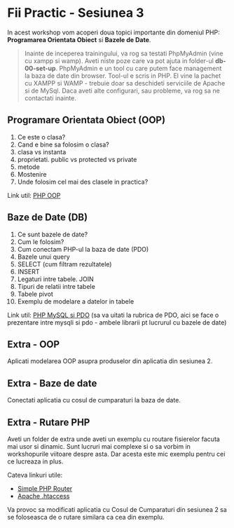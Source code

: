 # Fii Practic - Sesiunea 3
In acest workshop vom acoperi doua topici importante din domeniul PHP: __Programarea Orientata Obiect__ si __Bazele de Date__.

>Inainte de inceperea trainingului, va rog sa testati PhpMyAdmin (vine cu xampp si wamp). Aveti niste poze care va pot ajuta in folder-ul __db-00-set-up__.
PhpMyAdmin e un tool cu care putem face management la baza de date din browser. Tool-ul e scris in PHP. El vine la pachet cu XAMPP si WAMP - trebuie doar sa deschideti serviciile de Apache si de MySql. Daca aveti alte configurari, sau probleme, va rog sa ne contactati inainte.

## Programare Orientata Obiect (OOP)
1. Ce este o clasa?
2. Cand e bine sa folosim o clasa?
3. clasa vs instanta
4. proprietati. public vs protected vs private
5. metode
6. Mostenire
7. Unde folosim cel mai des clasele in practica?

Link util: [PHP OOP](https://www.w3schools.com/php/php_oop_what_is.asp)

## Baze de Date (DB)
1. Ce sunt bazele de date?
2. Cum le folosim?
3. Cum conectam PHP-ul la baza de date (PDO)
4. Bazele unui query
5. SELECT (cum filtram rezultatele)
6. INSERT
7. Legaturi intre tabele. JOIN
8. Tipuri de relatii intre tabele
9. Tabele pivot
10. Exemplu de modelare a datelor in tabele

Link util: [PHP MySQL si PDO](https://www.w3schools.com/php/php_mysql_connect.asp) (sa va uitati la rubrica de PDO, aici se face o prezentare intre mysqli si pdo - ambele librarii pt lucrurul cu bazele de date)


## Extra - OOP
Aplicati modelarea OOP asupra produselor din aplicatia din sesiunea 2.

## Extra - Baze de date
Conectati aplicatia cu cosul de cumparaturi la baza de date.

## Extra - Rutare PHP
Aveti un folder de extra unde aveti un exemplu cu routare fisierelor facuta mai usor si dinamic. Sunt lucruri mai complexe si o sa vorbim in workshopurile viitoare despre asta. Dar acesta este mic exemplu pentru cei ce lucreaza in plus. 

Cateva linkuri utile: 
 - [Simple PHP Router](https://www.taniarascia.com/the-simplest-php-router/)
 - [Apache .htaccess](http://httpd.apache.org/docs/2.2/howto/htaccess.html)

Va provoc sa modificati aplicatia cu Cosul de Cumparaturi din sesiunea 2 sa se foloseasca de o rutare similara ca cea din exemplu.

